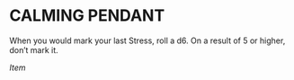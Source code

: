 ﻿# CALMING PENDANT

When you would mark your last Stress, roll a d6. On a result of 5 or higher, don’t mark it.

*Item*
